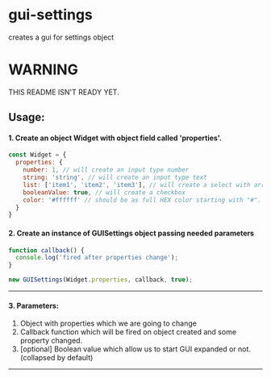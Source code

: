# gui-settings
creates a gui for settings object


# WARNING
THIS README ISN'T READY YET.

## Usage:

#### 1. Create an object Widget with object field called 'properties'.

```javascript
const Widget = {
  properties: {
    number: 1, // will create an input type number
    string: 'string', // will create an input type text
    list: ['item1', 'item2', 'item3'], // will create a select with array values
    booleanValue: true, // will create a checkbox
    color: '#ffffff' // should be as full HEX color starting with "#". Will create an input type color
  }
}
```

#### 2. Create an instance of GUISettings object passing needed parameters
```javascript
function callback() {
  console.log('fired after properties change');
}

new GUISettings(Widget.properties, callback, true);
```

---
#### 3. Parameters:
1. Object with properties which we are going to change
2. Callback function which will be fired on object created and some property changed.
3. [optional] Boolean value which allow us to start GUI expanded or not. (collapsed by default)
---
